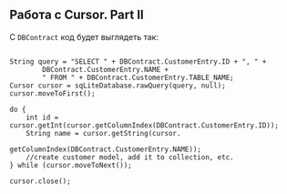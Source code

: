 ## Работа с Cursor. Part II

С `DBContract` код будет выглядеть так:

<pre>
<code data-trim data-noescape>
String query = "SELECT " + DBContract.CustomerEntry.ID + ", " +
        DBContract.CustomerEntry.NAME +
        " FROM " + DBContract.CustomerEntry.TABLE_NAME;
Cursor cursor = sqLiteDatabase.rawQuery(query, null);
cursor.moveToFirst();

do {
    int id = cursor.getInt(cursor.getColumnIndex(DBContract.CustomerEntry.ID));
    String name = cursor.getString(cursor.
                                getColumnIndex(DBContract.CustomerEntry.NAME));
    //create customer model, add it to collection, etc.
} while (cursor.moveToNext());

cursor.close();
</code></pre>

<!-- .element: class="fragment" data-fragment-index="1" -->